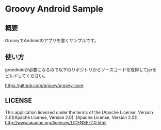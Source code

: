 Groovy Android Sample
================

概要
----

GroovyでAndroidのアプリを書くサンプルです。

使い方
----

groodroidが必要になるので以下のリポジトリからソースコードを取得してjarをビルドしてください。

https://github.com/groovy/groovy-core

LICENSE
---

This application licensed under the terms of the [Apache License, Version 2.0][Apache License, Version 2.0].
[Apache License, Version 2.0]: http://www.apache.org/licenses/LICENSE-2.0.html
